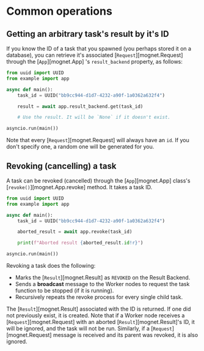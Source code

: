 # Common operations

## Getting an arbitrary task's result by it's ID

If you know the ID of a task that you spawned (you perhaps stored it on a database), you can retrieve it's associated [`Request`][mognet.Request] through the [`App`][mognet.App] 's `result_backend` property, as follows:

```python
from uuid import UUID
from example import app

async def main():
    task_id = UUID("bb9cc944-d1d7-4232-a90f-1a0362a632f4")

    result = await app.result_backend.get(task_id)

    # Use the result. It will be `None` if it doesn't exist.

asyncio.run(main())
```

Note that every [`Request`][mognet.Request] will always have an `id`. If you don't specify one, a random one will be generated for you.

## Revoking (cancelling) a task

A task can be revoked (cancelled) through the [`App`][mognet.App] class's [`revoke()`][mognet.App.revoke] method. It takes a task ID.

```python
from uuid import UUID
from example import app

async def main():
    task_id = UUID("bb9cc944-d1d7-4232-a90f-1a0362a632f4")

    aborted_result = await app.revoke(task_id)

    print(f"Aborted result {aborted_result.id!r}")

asyncio.run(main())
```

Revoking a task does the following:

* Marks the [`Result`][mognet.Result] as `REVOKED` on the Result Backend.
* Sends a **broadcast** message to the Worker nodes to request the task function to be stopped (if it is running).
* Recursively repeats the revoke process for every single child task.

The [`Result`][mognet.Result] associated with the ID is returned. If one did not previously exist, it is created. 
Note that if a Worker node receives a [`Request`][mognet.Request] with an aborted [`Result`][mognet.Result]'s ID, it will be ignored, and the task will not be run.
Similarly, if a [`Request`][mognet.Request] message is received and its parent was revoked, it is also ignored.
